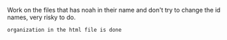 Work on the files that has noah in their name and don't try to change the id names, very risky to do.

    organization in the html file is done
